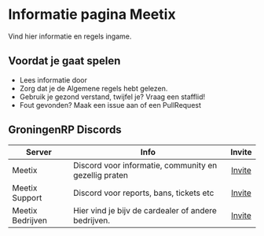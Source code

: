 # Informatie pagina Meetix

Vind hier informatie en regels ingame.



## Voordat je gaat spelen

* Lees informatie door
* Zorg dat je de Algemene regels hebt gelezen.
* Gebruik je gezond verstand, twijfel je? Vraag een stafflid!
* Fout gevonden? Maak een issue aan of een PullRequest

## GroningenRP Discords

| Server | Info | Invite |
|---|---|:---:|
| Meetix | Discord voor informatie, community en gezellig praten| [Invite](https://discord.gg/groningenrp) |
| Meetix Support | Discord voor reports, bans, tickets etc | [Invite](https://discord.com/invite/ecB2n4DeNA) |
| Meetix Bedrijven | Hier vind je bijv de cardealer of andere bedrijven. | [Invite](https://discord.gg/fY7DGkQ9Cv) |
